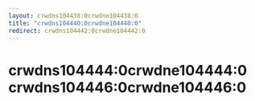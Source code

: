 ```yaml
---
layout: crwdns104438:0crwdne104438:0
title: "crwdns104440:0crwdne104440:0"
redirect: crwdns104442:0crwdne104442:0
---
```



<h1>crwdns104444:0crwdne104444:0 crwdns104446:0crwdne104446:0</h1>
